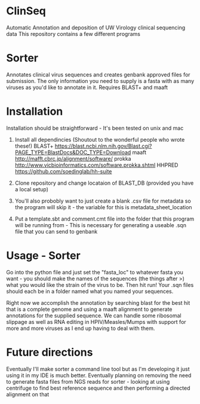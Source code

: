 # ClinSeq
Automatic Annotation and deposition of UW Virology clinical sequencing data
This repository contains a few different programs

# Sorter
Annotates clinical virus sequences and creates genbank approved files for submission. The only information you need to supply is a fasta with as many viruses as you'd like to annotate in it. Requires BLAST+ and maaft 



# Installation
Installation should be straightforward - It's been tested on unix and mac

1. Install all dependincies (Shoutout to the wonderful people who wrote these!)
  BLAST+ https://blast.ncbi.nlm.nih.gov/Blast.cgi?PAGE_TYPE=BlastDocs&DOC_TYPE=Download
  maaft http://mafft.cbrc.jp/alignment/software/
  prokka http://www.vicbioinformatics.com/software.prokka.shtml
  HHPRED https://github.com/soedinglab/hh-suite
  
1. Clone repository and change locataion of BLAST_DB (provided you have a local setup) 

2. You'll also probobly want to just create a blank .csv file for metadata so the program will skip it - the variable for this is metadata_sheet_location

3. Put a template.sbt and comment.cmt file into the folder that this program will be running from - This is necessary for generating a useable .sqn file that you can send to genbank


# Usage - Sorter
Go into the python file and just set the "fasta_loc" to whatever fasta you want - you should make the names of the sequences (the things after >) what you would like the strain of the virus to be. Then hit run! Your .sqn files should each be in a folder named what you named your sequences. 

Right now we accomplish the annotation by searching blast for the best hit that is a complete genome and using a maaft alignment to generate annotations for the supplied sequence. We can handle some ribosomal slippage as well as RNA editing in HPIV/Measles/Mumps with support for more and more viruses as I end up having to deal with them. 


# Future directions
Eventually I'll make sorter a command line tool but as I'm developing it just using it in my IDE is much better.
Eventually planning on removing the need to generate fasta files from NGS reads for sorter - looking at using centrifuge to find best reference sequence and then performing a directed alignment on that
